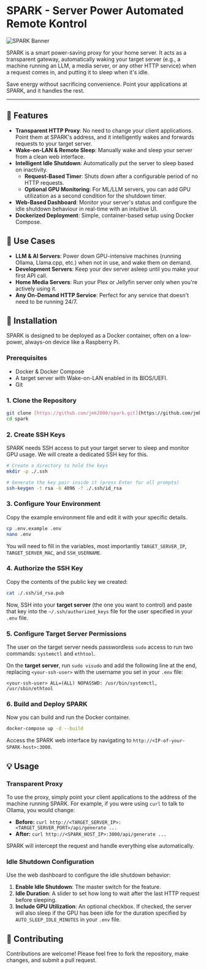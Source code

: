 # SPARK - Server Power Automated Remote Kontrol

![SPARK Banner](https://img.shields.io/badge/SPARK-Server%20Power%20Automated%20Remote%20Kontrol-blue?style=for-the-badge&logo=bolt)

SPARK is a smart power-saving proxy for your home server. It acts as a transparent gateway, automatically waking your target server (e.g., a machine running an LLM, a media server, or any other HTTP service) when a request comes in, and putting it to sleep when it's idle.

Save energy without sacrificing convenience. Point your applications at SPARK, and it handles the rest.

---

## 🚀 Features

-   **Transparent HTTP Proxy**: No need to change your client applications. Point them at SPARK's address, and it intelligently wakes and forwards requests to your target server.
-   **Wake-on-LAN & Remote Sleep**: Manually wake and sleep your server from a clean web interface.
-   **Intelligent Idle Shutdown**: Automatically put the server to sleep based on inactivity.
    -   **Request-Based Timer**: Shuts down after a configurable period of no HTTP requests.
    -   **Optional GPU Monitoring**: For ML/LLM servers, you can add GPU utilization as a second condition for the shutdown timer.
-   **Web-Based Dashboard**: Monitor your server's status and configure the idle shutdown behaviour in real-time with an intuitive UI.
-   **Dockerized Deployment**: Simple, container-based setup using Docker Compose.

## 🎯 Use Cases

-   **LLM & AI Servers**: Power down GPU-intensive machines (running Ollama, Llama.cpp, etc.) when not in use, and wake them on demand.
-   **Development Servers**: Keep your dev server asleep until you make your first API call.
-   **Home Media Servers**: Run your Plex or Jellyfin server only when you're actively using it.
-   **Any On-Demand HTTP Service**: Perfect for any service that doesn't need to be running 24/7.

## 🔧 Installation

SPARK is designed to be deployed as a Docker container, often on a low-power, always-on device like a Raspberry Pi.

### Prerequisites

-   Docker & Docker Compose
-   A target server with Wake-on-LAN enabled in its BIOS/UEFI.
-   Git

### 1. Clone the Repository

```bash
git clone [https://github.com/jmk2000/spark.git](https://github.com/jmk2000/spark.git)
cd spark
```

### 2. Create SSH Keys

SPARK needs SSH access to put your target server to sleep and monitor GPU usage. We will create a dedicated SSH key for this.

```bash
# Create a directory to hold the keys
mkdir -p ./.ssh

# Generate the key pair inside it (press Enter for all prompts)
ssh-keygen -t rsa -b 4096 -f ./.ssh/id_rsa
```

### 3. Configure Your Environment

Copy the example environment file and edit it with your specific details.

```bash
cp .env.example .env
nano .env
```

You will need to fill in the variables, most importantly `TARGET_SERVER_IP`, `TARGET_SERVER_MAC`, and `SSH_USERNAME`.

### 4. Authorize the SSH Key

Copy the contents of the public key we created:

```bash
cat ./.ssh/id_rsa.pub
```

Now, SSH into your **target server** (the one you want to control) and paste that key into the `~/.ssh/authorized_keys` file for the user specified in your `.env` file.

### 5. Configure Target Server Permissions

The user on the target server needs passwordless `sudo` access to run two commands: `systemctl` and `ethtool`.

On the **target server**, run `sudo visudo` and add the following line at the end, replacing `<your-ssh-user>` with the username you set in your `.env` file:

```
<your-ssh-user> ALL=(ALL) NOPASSWD: /usr/bin/systemctl, /usr/sbin/ethtool
```

### 6. Build and Deploy SPARK

Now you can build and run the Docker container.

```bash
docker-compose up -d --build
```

Access the SPARK web interface by navigating to `http://<IP-of-your-SPARK-host>:3000`.

## 💡 Usage

### Transparent Proxy

To use the proxy, simply point your client applications to the address of the machine running SPARK. For example, if you were using `curl` to talk to Ollama, you would change:

-   **Before:** `curl http://<TARGET_SERVER_IP>:<TARGET_SERVER_PORT>/api/generate ...`
-   **After:** `curl http://<SPARK_HOST_IP>:3000/api/generate ...`

SPARK will intercept the request and handle everything else automatically.

### Idle Shutdown Configuration

Use the web dashboard to configure the idle shutdown behavior:
1.  **Enable Idle Shutdown**: The master switch for the feature.
2.  **Idle Duration**: A slider to set how long to wait after the last HTTP request before sleeping.
3.  **Include GPU Utilization**: An optional checkbox. If checked, the server will also sleep if the GPU has been idle for the duration specified by `AUTO_SLEEP_IDLE_MINUTES` in your `.env` file.

## 🤝 Contributing

Contributions are welcome! Please feel free to fork the repository, make changes, and submit a pull request.
